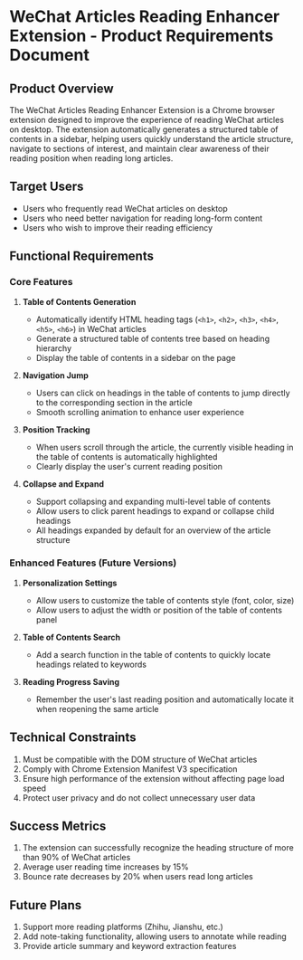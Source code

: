 # WeChat Articles Reading Enhancer Extension - Product Requirements Document

## Product Overview

The WeChat Articles Reading Enhancer Extension is a Chrome browser extension designed to improve the experience of reading WeChat articles on desktop. The extension automatically generates a structured table of contents in a sidebar, helping users quickly understand the article structure, navigate to sections of interest, and maintain clear awareness of their reading position when reading long articles.

## Target Users

- Users who frequently read WeChat articles on desktop
- Users who need better navigation for reading long-form content
- Users who wish to improve their reading efficiency

## Functional Requirements

### Core Features

1. **Table of Contents Generation**

   - Automatically identify HTML heading tags (`<h1>`, `<h2>`, `<h3>`, `<h4>`, `<h5>`, `<h6>`) in WeChat articles
   - Generate a structured table of contents tree based on heading hierarchy
   - Display the table of contents in a sidebar on the page

2. **Navigation Jump**

   - Users can click on headings in the table of contents to jump directly to the corresponding section in the article
   - Smooth scrolling animation to enhance user experience

3. **Position Tracking**

   - When users scroll through the article, the currently visible heading in the table of contents is automatically highlighted
   - Clearly display the user's current reading position

4. **Collapse and Expand**
   - Support collapsing and expanding multi-level table of contents
   - Allow users to click parent headings to expand or collapse child headings
   - All headings expanded by default for an overview of the article structure

### Enhanced Features (Future Versions)

1. **Personalization Settings**

   - Allow users to customize the table of contents style (font, color, size)
   - Allow users to adjust the width or position of the table of contents panel

2. **Table of Contents Search**

   - Add a search function in the table of contents to quickly locate headings related to keywords

3. **Reading Progress Saving**
   - Remember the user's last reading position and automatically locate it when reopening the same article

## Technical Constraints

1. Must be compatible with the DOM structure of WeChat articles
2. Comply with Chrome Extension Manifest V3 specification
3. Ensure high performance of the extension without affecting page load speed
4. Protect user privacy and do not collect unnecessary user data

## Success Metrics

1. The extension can successfully recognize the heading structure of more than 90% of WeChat articles
2. Average user reading time increases by 15%
3. Bounce rate decreases by 20% when users read long articles

## Future Plans

1. Support more reading platforms (Zhihu, Jianshu, etc.)
2. Add note-taking functionality, allowing users to annotate while reading
3. Provide article summary and keyword extraction features
